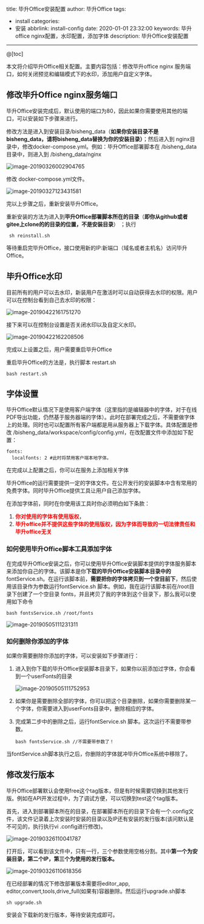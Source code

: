 title: 毕升Office安装配置
author: 毕升Office
tags:
  - install
categories:
  - 安装
abbrlink: install-config
date: 2020-01-01 23:32:00
keywords: 毕升office nginx配置，水印配置，添加字体
description: 毕升Office安装配置
---

@[toc]

本文将介绍毕升Office相关配置。主要内容包括：修改毕升office nginx 服务端口，如何关闭预览和编辑模式下的水印，添加用户自定义字体。

## 修改毕升Office nginx服务端口

毕升Office安装完成后，默认使用的端口为80，因此如果你需要使用其他的端口，可以安装如下步骤来进行。

修改方法是进入到安装目录/bisheng_data（**如果你安装目录不是bisheng_data，请将bisheng_data替换为你的安装目录）**；然后进入到 nginx目录中，修改docker-compose.yml。例如：毕升Office部署脚本在  /bisheng_data目录中，则进入到 /bisheng_data/nginx

![image-20190326002904765](https://bisheng-public.nodoc.cn/resource/image-20190326002904765.png)

修改 docker-compose.yml文件。

![image-20190327123431581](https://bisheng-public.nodoc.cn/resource/image-20190327123431581.png)

完以上步骤之后，重新安装毕升Office。

重新安装的方法为进入到**毕升Office部署脚本所在的目录**（**即你从github或者gitee上clone的的目录的位置，不是安装目录**） ；执行

```shell
 sh reinstall.sh
```

等待重启完毕升Office，接口使用新的IP:新端口（域名或者主机名）访问毕升Office。



## 毕升Office水印

目前所有的用户可以去水印，新装用户在激活时可以自动获得去水印的权限。用户可以在控制台看到自己去水印的权限：

![image-20190422161751270](https://bisheng-public.nodoc.cn/resource/image-20190422161751270.png)

接下来可以在控制台设置是否关闭水印以及自定义水印。

![image-20190422162208506](https://bisheng-public.nodoc.cn/resource/image-20190422162208506.png)

完成以上设置之后，用户需要重启毕升Office

重启毕升Office的方法是，执行脚本 restart.sh

```shell
bash restart.sh
```

## 字体设置

毕升Office默认情况下是使用客户端字体（这里指的是编辑器中的字体，对于在线PDF导出功能，仍然基于服务器端的字体）。此时在部署完成之后，不需要做字体上的处理。同时也可以配置所有客户端都是用从服务器上下载字体。具体配置是修改 /bisheng_data/workspace/config/config.yml，在改配置文件中添加如下配置：

```shell
fonts:
  localfonts: 2 #此时将禁用客户端本地字体。
```

在完成以上配置之后，你可以在服务上添加相关字体

毕升Office的运行需要提供一定的字体文件。在公开发行的安装脚本中含有常用的免费字体。同时毕升Office提供工具让用户自己添加字体。

在添加字体前，同时在你使用该工具时你必须明白如下条款：

1. <span style="color:red;font-weight:bold">你对使用的字体有使用版权</span>，
2. <span style="color:red;font-weight:bold">毕升office并不提供这些字体的使用版权，因为字体而导致的一切法律责任和毕升office无关</span>

### 如何使用毕升Office脚本工具添加字体

在完成毕升Office安装之后，你可以使用毕升Office安装脚本提供的字体服务脚本来添加你自己的字体。该脚本是你**下载的毕升Office安装脚本目录中的**fontService.sh。在运行该脚本前，**需要把你的字体拷贝到一个空目前下**，然后使用该目录作为参数运行fontService.sh 脚本。例如，我在运行该脚本前在/root目录下创建了一个空目录 fonts，并且拷贝了我的字体到这个目录下，那么我可以使用如下命令 

```shell
bash fontsService.sh /root/fonts
```

![image-20190505111231311](https://bisheng-public.nodoc.cn/resource/image-20190505111231311.png)

### 如何删除你添加的字体

如果你需要删除你添加的字体，可以安装如下步骤进行：

1. 进入到你下载的毕升Office安装脚本目录下，如果你以前添加过字体，你会看到一个userFonts的目录

   ![image-20190505111752953](https://bisheng-public.nodoc.cn/resource/image-20190505111752953.png)

2. 如果你是需要删除全部的字体，你可以把这个目录删除，如果你需要删除某一个字体，你需要进入到userFonts目录中，删除相应的字体。

3. 完成第二步中的删除之后，运行fontService.sh 脚本。这次运行不需要带参数。

   ```shell
   bash fontsService.sh //不需要带参数了！
   ```

当fontService.sh脚本执行之后，你删除的字体就冲毕升Office系统中移除了。

## 修改发行版本

毕升Office部署默认会使用free这个tag版本，但是有时候需要切换到其他发行版。例如在API开发过程中，为了调试方便，可以切换到test这个tag版本。

首先，进入到部署脚本所在的目录，在部署脚本所在的目录下会有一个.config文件，该文件记录着上次安装时安装的目录以及IP还有安装的发行版本(该问默认是不可见的，执行执行vi .config进行修改)。

![image-20190326110041787](https://bisheng-public.nodoc.cn/resource/image-20190326110041787.png)

打开后，可以看到该文件中，只有一行，三个参数使用空格分割。其中**第一个为安装目录，第二个IP，第三个为使用的发行版本。**

![image-20190326110618356](https://bisheng-public.nodoc.cn/resource/image-20190326110618356.png)

在已经部署的情况下修改部署版本需要将editor_app, editor,convert,tools,drive_full(如果有)容器删除。然后运行upgrade.sh脚本

```shell
sh upgrade.sh
```

安装会下载新的发行版本，等待安装完成即可。
